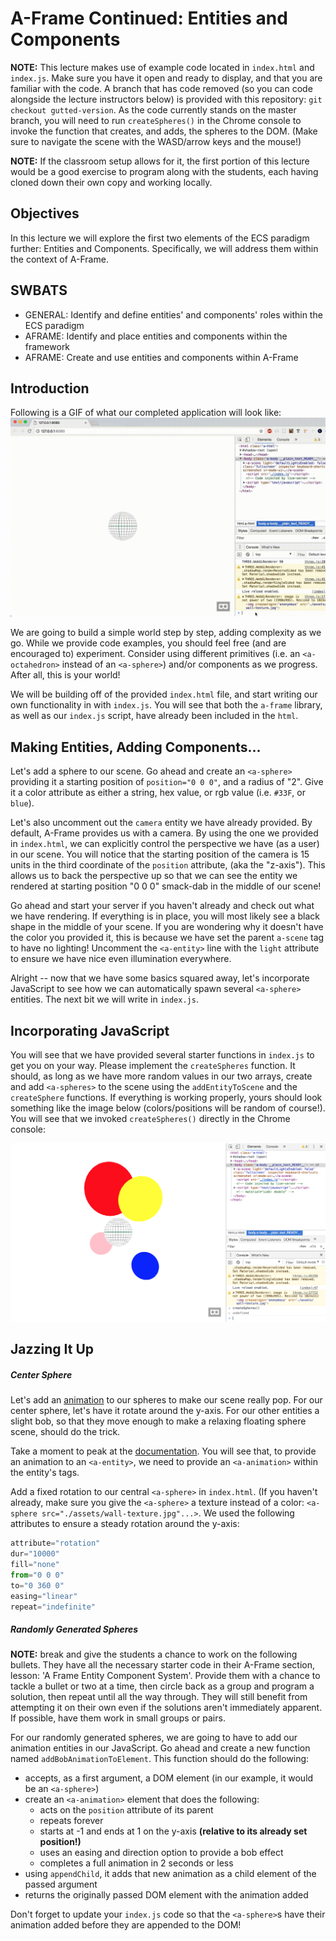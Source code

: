 # A-Frame Continued: Entities and Components

**NOTE:** This lecture makes use of example code located in `index.html` and `index.js`. Make sure you have it open and ready to display, and that you are familiar with the code. A branch that has code removed (so you can code alongside the lecture instructors below) is provided with this repository: `git checkout gutted-version`. As the code currently stands on the master branch, you will need to run `createSpheres()` in the Chrome console to invoke the function that creates, and adds, the spheres to the DOM. (Make sure to navigate the scene with the WASD/arrow keys and the mouse!)

**NOTE:** If the classroom setup allows for it, the first portion of this lecture would be a good exercise to program along with the students, each having cloned down their own copy and working locally. 


## Objectives

In this lecture we will explore the first two elements of the ECS paradigm further: Entities and Components. Specifically, we will address them within the context of A-Frame.


## SWBATS

+ GENERAL: Identify and define entities' and components' roles within the ECS paradigm
+ AFRAME: Identify and place entities and components within the framework
+ AFRAME: Create and use entities and components within A-Frame


## Introduction

Following is a GIF of what our completed application will look like:
![](./completed-example.gif)

We are going to build a simple world step by step, adding complexity as we go. While we provide code examples, you should feel free (and are encouraged to) experiment. Consider using different primitives (i.e. an `<a-octahedron>` instead of an `<a-sphere>`) and/or components as we progress. After all, this is your world!

We will be building off of the provided `index.html` file, and start writing our own functionality in with `index.js`. You will see that both the `a-frame` library, as well as our `index.js` script, have already been included in the `html`.


## Making Entities, Adding Components...

Let's add a sphere to our scene. Go ahead and create an `<a-sphere>` providing it a starting position of `position="0 0 0"`, and a radius of "2". Give it a color attribute as either a string, hex value, or rgb value (i.e. `#33F`, or `blue`).

Let's also uncomment out the `camera` entity we have already provided. By default, A-Frame provides us with a camera. By using the one we provided in `index.html`, we can explicitly control the perspective we have (as a user) in our scene. You will notice that the starting position of the camera is 15 units in the third coordinate of the `position` attribute, (aka the "z-axis"). This allows us to back the perspective up so that we can see the entity we rendered at starting position "0 0 0" smack-dab in the middle of our scene!

Go ahead and start your server if you haven't already and check out what we have rendering. If everything is in place, you will most likely see a black shape in the middle of your scene. If you are wondering why it doesn't have the color you provided it, this is because we have set the parent `a-scene` tag to have no lighting! Uncomment the `<a-entity>` line with the `light` attribute to ensure we have nice even illumination everywhere.

Alright -- now that we have some basics squared away, let's incorporate JavaScript to see how we can automatically spawn several `<a-sphere>` entities. The next bit we will write in `index.js`.


## Incorporating JavaScript

You will see that we have provided several starter functions in `index.js` to get you on your way. Please implement the `createSpheres` function. It should, as long as we have more random values in our two arrays, create and add `<a-spheres>` to the scene using the `addEntityToScene` and the `createSphere` functions. If everything is working properly, yours should look something like the image below (colors/positions will be random of course!). You will see that we invoked `createSpheres()` directly in the Chrome console:

![](./example-1.png)


## Jazzing It Up

##### Center Sphere

Let's add an [animation][animations-doc] to our spheres to make our scene really pop. For our center sphere, let's have it rotate around the y-axis. For our other entities a slight bob, so that they move enough to make a relaxing floating sphere scene, should do the trick.

Take a moment to peak at the [documentation][animations-doc]. You will see that, to provide an animation to an `<a-entity>`, we need to provide an `<a-animation>` within the entity's tags. 

Add a fixed rotation to our central `<a-sphere>` in `index.html`. (If you haven't already, make sure you give the `<a-sphere>` a texture instead of a color: `<a-sphere src="./assets/wall-texture.jpg"...>`. We used the following attributes to ensure a steady rotation around the y-axis:

```js
attribute="rotation"
dur="10000"
fill="none"
from="0 0 0"
to="0 360 0"
easing="linear"
repeat="indefinite"
```


##### Randomly Generated Spheres

**NOTE:** break and give the students a chance to work on the following bullets. They have all the necessary starter code in their A-Frame section, lesson: 'A Frame Entity Component System'. Provide them with a chance to tackle a bullet or two at a time, then circle back as a group and program a solution, then repeat until all the way through. They will still benefit from attempting it on their own even if the solutions aren't immediately apparent. If possible, have them work in small groups or pairs.

For our randomly generated spheres, we are going to have to add our animation entities in our JavaScript. Go ahead and create a new function named `addBobAnimationToElement`. This function should do the following:
  - accepts, as a first argument, a DOM element (in our example, it would be an `<a-sphere>`)
  - create an `<a-animation>` element that does the following:
    - acts on the `position` attribute of its parent
    - repeats forever
    - starts at -1 and ends at 1 on the y-axis **(relative to its already set position!)**
    - uses an easing and direction option to provide a bob effect
    - completes a full animation in 2 seconds or less
  - using `appendChild`, it adds that new animation as a child element of the passed argument
  - returns the originally passed DOM element with the animation added

Don't forget to update your `index.js` code so that the `<a-sphere>`s have their animation added before they are appended to the DOM!


[animations-doc]: "https://github.com/aframevr/aframe/blob/master/docs/core/animations.md"
[position-doc]: "https://github.com/aframevr/aframe/blob/master/docs/components/position.md"
